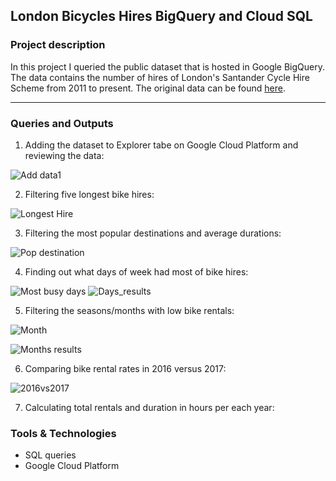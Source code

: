 ## London Bicycles Hires BigQuery and Cloud SQL

### Project description
In this project I queried the public dataset that is hosted in Google BigQuery. The data contains the number of hires of London's Santander Cycle Hire Scheme from 2011 to present. The original data can be found [here](https://data.london.gov.uk/).

-----------------------------------------------------------------------------------------

### Queries and Outputs

1. Adding the dataset to Explorer tabe on Google Cloud Platform and reviewing the data:

![Add data1](https://user-images.githubusercontent.com/89424060/169406811-7c0642c2-1c17-47e2-9fba-aaccc46c16bf.png)

2. Filtering five longest bike hires:

![Longest Hire](https://user-images.githubusercontent.com/89424060/169430635-143d1af8-fee2-400e-9007-8ef4bab50d28.png)

3. Filtering the most popular destinations and average durations:

![Pop destination](https://user-images.githubusercontent.com/89424060/169432095-216129d0-5fa4-474a-b20d-b60b3e00f0cb.png)

4. Finding out what days of week had most of bike hires:

![Most busy days](https://user-images.githubusercontent.com/89424060/169434339-68d90e44-80e4-4ed4-8625-fe4c1628356e.png)
![Days_results](https://user-images.githubusercontent.com/89424060/169434605-2f815d23-eb71-41bb-b1fc-e701dc9dba12.png)

5. Filtering the seasons/months with low bike rentals:

![Month](https://user-images.githubusercontent.com/89424060/169436628-8b1b2f0d-b626-4aea-8091-f1093304fcd4.png)

![Months results](https://user-images.githubusercontent.com/89424060/169436901-ca449c20-11f9-4b80-b199-87ef9ec056d7.png)

6. Comparing bike rental rates in 2016 versus 2017:

![2016vs2017](https://user-images.githubusercontent.com/89424060/169569736-2f3d9003-f681-412c-b25d-2de14d456751.png)

7. Calculating total rentals and duration in hours per each year:





### Tools & Technologies

+ SQL queries
+ Google Cloud Platform








